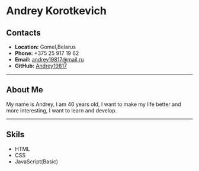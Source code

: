 # Andrey Korotkevich

## Contacts

* **Location:** Gomel,Belarus
* **Phone:** +375 25 917 19 62
* **Email:** andrey19817@mail.ru
* **GitHub:** [Andrey19817](https://github.com/Andrey19817)

***
## About Me
My name is Andrey, I am 40 years old, I want to make my life better and more interesting, I want to learn and develop.

***
## Skils
* HTML
* CSS
* JavaScript(Basic)
